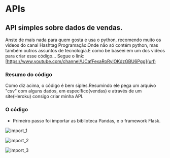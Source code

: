 # APIs
## API simples sobre dados de vendas. ##

Anste de mais nada para quem gosta e usa o python, recomendo muito os videos do canal Hashtag Programação.Onde não só contém python, mas também outros assuntos de tecnologia.E como be baseei em um dos videos para criar esse código...
Segue o link: [https://www.youtube.com/channel/UCafFexaRoRylOKdzGBU6Pgg](url)

### Resumo do código ###
Como diz acima, o código é bem siples.Resumindo ele pega um arquivo "csv" com alguns dados, em específico(vendas) e através de um site(Heroku) consigo criar minha API.

### O código ###
- Primeiro passo foi importar as biblioteca Pandas, e o framework Flask.

![import_1](https://user-images.githubusercontent.com/68728828/147696906-9c07c8da-7684-48fe-8e9c-76367ca9d33c.jpg)

![import_2](https://user-images.githubusercontent.com/68728828/147696914-3835b6e2-fd89-4a7d-b8a7-534aef6761a6.jpg)

![import_3](https://user-images.githubusercontent.com/68728828/147696918-e1f86f6f-4a0e-45b8-a1a4-714663ed0cc3.jpg)
